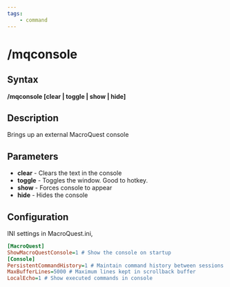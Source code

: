 ```yaml
---
tags:
    - command
---
```

# /mqconsole

## Syntax

**/mqconsole [clear | toggle | show | hide]**

## Description

Brings up an external MacroQuest console 

## Parameters

- **clear** - Clears the text in the console
- **toggle** - Toggles the window. Good to hotkey.
- **show** - Forces console to appear
- **hide** - Hides the console

## Configuration

INI settings in MacroQuest.ini,
```ini
[MacroQuest]
ShowMacroQuestConsole=1 # Show the console on startup
[Console]
PersistentCommandHistory=1 # Maintain command history between sessions
MaxBufferLines=5000 # Maximum lines kept in scrollback buffer
LocalEcho=1 # Show executed commands in console
```